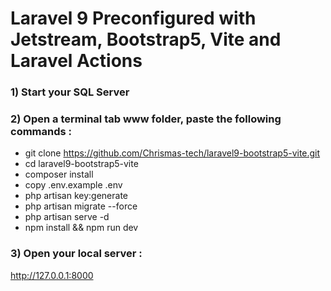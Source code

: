 # Laravel 9 Preconfigured with Jetstream, Bootstrap5, Vite and Laravel Actions

### 1) Start your SQL Server

### 2) Open a terminal tab www folder, paste the following commands :

- git clone https://github.com/Chrismas-tech/laravel9-bootstrap5-vite.git
- cd laravel9-bootstrap5-vite
- composer install
- copy .env.example .env
- php artisan key:generate
- php artisan migrate --force
- php artisan serve -d
- npm install && npm run dev

### 3) Open your local server : 

http://127.0.0.1:8000
